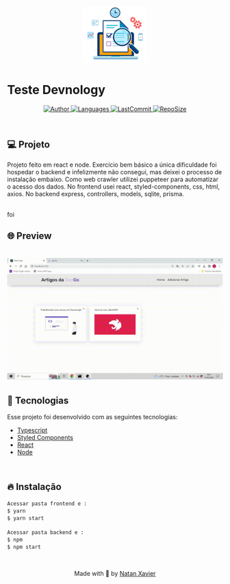 <h1 align="center">
  <img alt="Barber" title="#delicinha" src="github/logo.png" width="150px" borderRadius="20px" />
</h1>

# Teste Devnology

<p align="center">
  <a href="https://github.com/nataxaa">
    <img alt="Author" src="https://img.shields.io/badge/author-nataxaa-33A1F2?style=flat-square">
  </a>

  <a href="#">
    <img alt="Languages" src="https://img.shields.io/github/languages/count/nataxaa/Devnology-Teste?color=33A1F2&style=flat-square">
  </a>

  <a href="https://github.com/nataxaa/BarberShop/commits/master">
    <img alt="LastCommit" src="https://img.shields.io/github/last-commit/nataxaa/Devnology-Teste?color=33A1F2&style=flat-square">
  </a>

  <a href="#">
    <img alt="RepoSize" src="https://img.shields.io/github/repo-size/nataxaa/Devnology-Teste?color=33A1F2&style=flat-square">
  </a>

</p>

<br />

## 💻 Projeto

Projeto feito em react e node. Exercício bem básico a única dificuldade foi hospedar o backend e infelizmente não consegui, mas deixei o processo de instalação embaixo. Como web crawler utilizei puppeteer para automatizar o acesso dos dados. No frontend usei react, styled-components, css, html, axios. No backend express, controllers, models, sqlite, prisma.

<br />foi 

## 🌐 Preview

<h1 align="center">
    <img src="github/video_teste.gif" />
</h1>

## 🚀 Tecnologias

Esse projeto foi desenvolvido com as seguintes tecnologias:

- [Typescript](https://www.typescriptlang.org/)
- [Styled Components](https://styled-components.com/)
- [React](https://pt-br.reactjs.org/)
- [Node](https://nodejs.org/en/)

<br />

## 🔥 Instalação
```bash
Acessar pasta frontend e :
$ yarn
$ yarn start

Acessar pasta backend e :
$ npm
$ npm start
```
<br/>


<p align="center">
  Made with 💙 by <a href="https://www.linkedin.com/in/natan-xavier-a266a0228/"> Natan Xavier </a>
</p>

